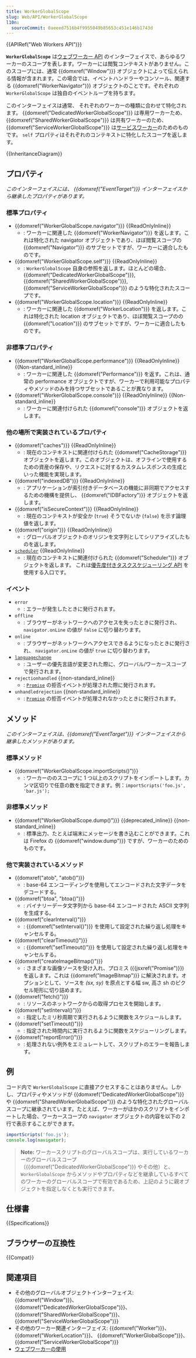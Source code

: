 ```yaml
---
title: WorkerGlobalScope
slug: Web/API/WorkerGlobalScope
l10n:
  sourceCommit: 0aeeed7516b4f9955049b85653c451e146b1743d
---
```

{{APIRef("Web Workers API")}}

**`WorkerGlobalScope`** は[ウェブワーカー API](/ja/docs/Web/API/Web_Workers_API) のインターフェイスで、あらゆるワーカーのスコープを表します。ワーカーには閲覧コンテキストがありません。このスコープには、通常 {{domxref("Window")}} オブジェクトによって伝えられる情報が含まれます。この場合では、イベントハンドラーやコンソール、関連する {{domxref("WorkerNavigator")}} オブジェクトのことです。ぞれぞれの `WorkerGlobalScope` は独自のイベントループを持ちます。

このインターフェイスは通常、 それぞれのワーカーの種類に合わせて特化されます。 {{domxref("DedicatedWorkerGlobalScope")}} は専用ワーカーため、 {{domxref("SharedWorkerGlobalScope")}} は共有ワーカーのため、 {{domxref("ServiceWorkerGlobalScope")}} は[サービスワーカー](/ja/docs/Web/API/Service_Worker_API)のためのものです。 `self` プロパティはそれぞれのコンテキストに特化したスコープを返します。

{{InheritanceDiagram}}

## プロパティ

_このインターフェイスには、 {{domxref("EventTarget")}} インターフェイスから継承したプロパティがあります。_

### 標準プロパティ

- {{domxref("WorkerGlobalScope.navigator")}} {{ReadOnlyInline}}
  - : ワーカーに関連した {{domxref("WorkerNavigator")}} を返します。これは特化された navigator オブジェクトであり、ほぼ閲覧スコープの {{domxref("Navigator")}} のサブセットですが、ワーカーに適合したものです。
- {{domxref("WorkerGlobalScope.self")}} {{ReadOnlyInline}}
  - : `WorkerGlobalScope` 自身の参照を返します。ほとんどの場合、 {{domxref("DedicatedWorkerGlobalScope")}}, {{domxref("SharedWorkerGlobalScope")}}, {{domxref("ServiceWorkerGlobalScope")}} のような特化されたスコープです。
- {{domxref("WorkerGlobalScope.location")}} {{ReadOnlyInline}}
  - : ワーカーに関連した {{domxref("WorkerLocation")}} を返します。これは特化された location オブジェクトであり、ほぼ閲覧スコープのの {{domxref("Location")}} のサブセットですが、ワーカーに適合したものです。

### 非標準プロパティ

- {{domxref("WorkerGlobalScope.performance")}} {{ReadOnlyInline}} {{Non-standard_inline}}
  - : ワーカーに関連した {{domxref("Performance")}} を返す。これは、通常の performance オブジェクトですが、ワーカーで利用可能なプロパティやメソッドのみを持つサブセットであることが異なります。
- {{domxref("WorkerGlobalScope.console")}} {{ReadOnlyInline}} {{Non-standard_inline}}
  - : ワーカーに関連付けられた {{domxref("console")}} オブジェクトを返します。

### 他の場所で実装されているプロパティ

- {{domxref("caches")}} {{ReadOnlyInline}}
  - : 現在のコンテキストに関連付けられた {{domxref("CacheStorage")}} オブジェクトを返します。このオブジェクトは、オフラインで使用するための資産の保存や、リクエストに対するカスタムレスポンスの生成といった機能を実現します。
- {{domxref("indexedDB")}} {{ReadOnlyInline}}
  - : アプリケーションが索引付きデータベースの機能に非同期でアクセスするための機構を提供し、 {{domxref("IDBFactory")}} オブジェクトを返します。
- {{domxref("isSecureContext")}} {{ReadOnlyInline}}
  - : 現在のコンテキストが安全か (`true`) そうでないか (`false`) を示す論理値を返します。
- {{domxref("origin")}} {{ReadOnlyInline}}
  - : グローバルオブジェクトのオリジンを文字列としてシリアライズしたものを返します。
- [`scheduler`](/ja/docs/Web/API/Window/scheduler) {{ReadOnlyInline}}
  - : 現在のコンテキストに関連付けられた {{domxref("Scheduler")}} オブジェクトを返します。
    これは[優先度付きタスクスケジューリング API](/ja/docs/Web/API/Prioritized_Task_Scheduling_API) を使用する入口です。

### イベント

- `error`
  - : エラーが発生したときに発行されます。
- `offline`
  - : ブラウザーがネットワークへのアクセスを失ったときに発行され、 `navigator.onLine` の値が `false` に切り替わります。
- `online`
  - : ブラウザーがネットワークへアクセスできるようになったときに発行され、 `navigator.onLine` の値が `true` に切り替わります。
- [`languagechange`](/ja/docs/Web/API/WorkerGlobalScope/languagechange_event)
  - : ユーザーの優先言語が変更された際に、グローバル/ワーカースコープで発行されます。
- `rejectionhandled` {{non-standard_inline}}
  - : [`Promise`](/ja/docs/Web/JavaScript/Reference/Global_Objects/Promise) の拒否イベントが処理された際に発行されます。
- `unhandledrejection` {{non-standard_inline}}
  - : [`Promise`](/ja/docs/Web/JavaScript/Reference/Global_Objects/Promise) の拒否イベントが処理されなかったときに発行されます。

## メソッド

_このインターフェイスは、{{domxref("EventTarget")}} インターフェイスから継承したメソッドがあります。_

### 標準メソッド

- {{domxref("WorkerGlobalScope.importScripts()")}}
  - : ワーカーののスコープに 1 つ以上のスクリプトをインポートします。カンマ区切りで任意の数を指定できます。例：`importScripts('foo.js', 'bar.js');`

### 非標準メソッド

- {{domxref("WorkerGlobalScope.dump()")}} {{deprecated_inline}} {{non-standard_inline}}
  - : 標準出力、たとえば端末にメッセージを書き込むことができます。これは Firefox の {{domxref("window.dump")}} ですが、ワーカーのためのものです。

### 他で実装されているメソッド

- {{domxref("atob", "atob()")}}
  - : base-64 エンコーディングを使用してエンコードされた文字データをデコードする。
- {{domxref("btoa", "btoa()")}}
  - : バイナリーデータ文字列から base-64 エンコードされた ASCII 文字列を生成する。
- {{domxref("clearInterval()")}}
  - : {{domxref("setInterval()")}} を使用して設定された繰り返し処理をキャンセルする。
- {{domxref("clearTimeout()")}}
  - : {{domxref("setTimeout()")}} を使用して設定された繰り返し処理をキャンセルする。
- {{domxref("createImageBitmap()")}}
  - : さまざまな画像ソースを受け入れ、プロミス ({{jsxref("Promise")}}) を返します。これは {{domxref("ImageBitmap")}} に解決されます。オプションとして、ソースを _(sx, sy)_ を原点とする幅 sw, 高さ sh のピクセル矩形に切り詰めます。
- {{domxref("fetch()")}}
  - : リソースのネットワークからの取得プロセスを開始します。
- {{domxref("setInterval()")}}
  - : 指定したミリ秒周期で実行されるように関数をスケジュールします。
- {{domxref("setTimeout()")}}
  - : 指定された時間内に実行されるように関数をスケジューリングします。
- {{domxref("reportError()")}}
  - : 処理されない例外をエミュレートして、スクリプトのエラーを報告します。

## 例

コード内で `WorkerGlobalScope` に直接アクセスすることはありません。しかし、プロパティやメソッドが {{domxref("DedicatedWorkerGlobalScope")}} や {{domxref("SharedWorkerGlobalScope")}} のような特化されたグローバルスコープに継承されています。たとえば、ワーカーがほかのスクリプトをインポートした場合、ワーカースコープの `navigator` オブジェクトの内容を以下の 2 行で表示することができます。

```js
importScripts('foo.js');
console.log(navigator);
```

> **Note:** ワーカースクリプトのグローバルスコープは、実行しているワーカーのグローバルスコープ（{{domxref("DedicatedWorkerGlobalScope")}} やその他）と、 `WorkerGlobalScope` からメソッドやプロパティなどを継承しているすべてのワーカーのグローバルスコープで有効であるため、上記のように親オブジェクトを指定しなくとも実行できます。

## 仕様書

{{Specifications}}

## ブラウザーの互換性

{{Compat}}

## 関連項目

- その他のグローバルオブジェクトインターフェイス: {{domxref("Window")}}、 {{domxref("DedicatedWorkerGlobalScope")}}、 {{domxref("SharedWorkerGlobalScope")}}、 {{domxref("ServiceWorkerGlobalScope")}}
- その他のワーカー関連インターフェイス: {{domxref("Worker")}}、{{domxref("WorkerLocation")}}、 {{domxref("WorkerGlobalScope")}}、 {{domxref("ServiceWorkerGlobalScope")}}
- [ウェブワーカーの使用](/ja/docs/Web/API/Web_Workers_API/Using_web_workers)
